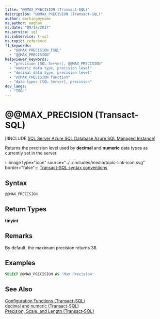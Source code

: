 ```yaml
---
title: "@@MAX_PRECISION (Transact-SQL)"
description: "@@MAX_PRECISION (Transact-SQL)"
author: markingmyname
ms.author: maghan
ms.date: "09/18/2017"
ms.service: sql
ms.subservice: t-sql
ms.topic: reference
f1_keywords:
  - "@@MAX_PRECISION_TSQL"
  - "@@MAX_PRECISION"
helpviewer_keywords:
  - "precision [SQL Server], @@MAX_PRECISION"
  - "numeric data type, precision level"
  - "decimal data type, precision level"
  - "@@MAX_PRECISION function"
  - "data types [SQL Server], precision"
dev_langs:
  - "TSQL"
---
```

# &#x40;&#x40;MAX_PRECISION (Transact-SQL)
[!INCLUDE [SQL Server Azure SQL Database Azure SQL Managed Instance](../../includes/applies-to-version/sql-asdb-asdbmi.md)]

  Returns the precision level used by **decimal** and **numeric** data types as currently set in the server.  
  
 :::image type="icon" source="../../includes/media/topic-link-icon.svg" border="false"::: [Transact-SQL syntax conventions](../../t-sql/language-elements/transact-sql-syntax-conventions-transact-sql.md)  
  
## Syntax  
  
```syntaxsql
@@MAX_PRECISION  
```  
  
## Return Types
 **tinyint**  
  
## Remarks  
 By default, the maximum precision returns 38.  
  
## Examples  
  
```sql  
SELECT @@MAX_PRECISION AS 'Max Precision'  
```  
  
## See Also  
 [Configuration Functions &#40;Transact-SQL&#41;](../../t-sql/functions/configuration-functions-transact-sql.md)   
 [decimal and numeric &#40;Transact-SQL&#41;](../../t-sql/data-types/decimal-and-numeric-transact-sql.md)   
 [Precision, Scale, and Length &#40;Transact-SQL&#41;](../../t-sql/data-types/precision-scale-and-length-transact-sql.md)  
  
  
